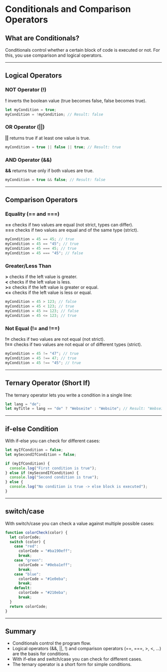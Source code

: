 # Conditionals and Comparison Operators

## What are Conditionals?

Conditionals control whether a certain block of code is executed or not. For this, you use comparison and logical operators.

---

## Logical Operators

### NOT Operator (!)

**!** inverts the boolean value (true becomes false, false becomes true).

```js
let myCondition = true;
myCondition = !myCondition; // Result: false
```

### OR Operator (||)

**||** returns true if at least one value is true.

```js
myCondition = true || false || true; // Result: true
```

### AND Operator (&&)

**&&** returns true only if both values are true.

```js
myCondition = true && false; // Result: false
```

---

## Comparison Operators

### Equality (== and ===)

**==** checks if two values are equal (not strict, types can differ).  
**===** checks if two values are equal and of the same type (strict).

```js
myCondition = 45 == 45; // true
myCondition = 45 == "45"; // true
myCondition = 45 === 45; // true
myCondition = 45 === "45"; // false
```

### Greater/Less Than

**>** checks if the left value is greater.  
**<** checks if the left value is less.  
**>=** checks if the left value is greater or equal.  
**<=** checks if the left value is less or equal.

```js
myCondition = 45 > 123; // false
myCondition = 45 < 123; // true
myCondition = 45 >= 123; // false
myCondition = 45 <= 123; // true
```

### Not Equal (!= and !==)

**!=** checks if two values are not equal (not strict).  
**!==** checks if two values are not equal or of different types (strict).

```js
myCondition = 45 != "47"; // true
myCondition = 45 !== 47; // true
myCondition = 45 !== "45"; // true
```

---

## Ternary Operator (Short If)

The ternary operator lets you write a condition in a single line:

```js
let lang = "de";
let myTitle = lang == "de" ? "Webseite" : "Website"; // Result: "Webseite"
```

---

## if-else Condition

With if-else you can check for different cases:

```js
let myIfCondition = false;
let mySecondIfCondition = false;

if (myIfCondition) {
  console.log("First condition is true");
} else if (mySecondIfCondition) {
  console.log("Second condition is true");
} else {
  console.log("No condition is true -> else block is executed");
}
```

---

## switch/case

With switch/case you can check a value against multiple possible cases:

```js
function colorCheck(color) {
  let colorCode;
  switch (color) {
    case "red":
      colorCode = "#ba190eff";
      break;
    case "green":
      colorCode = "#0eba1eff";
      break;
    case "blue":
      colorCode = "#1e0eba";
      break;
    default:
      colorCode = "#210eba";
      break;
  }
  return colorCode;
}
```

---

## Summary

- Conditionals control the program flow.
- Logical operators (&&, ||, !) and comparison operators (==, ===, >, <, ...) are the basis for conditions.
- With if-else and switch/case you can check for different cases.
- The ternary operator is a short form for simple conditions.
